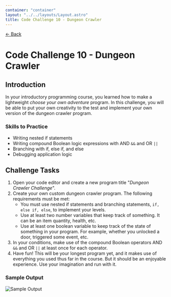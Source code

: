 ```yaml
---
container: "container"
layout: "../../layouts/Layout.astro"
title: Code Challenge 10 - Dungeon Crawler
---
```


[← Back](/courses/code-challenges/)

# Code Challenge 10 - Dungeon Crawler

## Introduction

In your introductory programming course, you learned how to make a lightweight _choose your own adventure_ program. In this challenge, you will be able to put your own creativity to the test and implement your own version of the dungeon crawler program.

### Skills to Practice

- Writing nested if statements
- Writing compound Boolean logic expressions with AND `&&` and OR `||`
- Branching with if, else if, and else
- Debugging application logic

## Challenge Tasks

1. Open your code editor and create a new program title "_Dungeon Crawler Challenge_".
2. Create your own custom dungeon crawler program. The following requirements must be met:
   - You must use nested if statements and branching statements, `if, else if, else`, to implement your levels.
   - Use at least two number variables that keep track of something. It can be an item quantity, health, etc.
   - Use at least one boolean variable to keep track of the state of something in your program. For example, whether you unlocked a door, triggered some event, etc.
3. In your conditions, make use of the compound Boolean operators AND `&&` and OR `||` at least once for each operator.
4. Have fun! This will be your longest program yet, and it makes use of everything you used thus far in the course. But it should be an enjoyable experience. Use your imagination and run with it.

### Sample Output

![Sample Output](/assets/img/code-challenges/challenge-10-dungeon-crawler-sample.gif)
